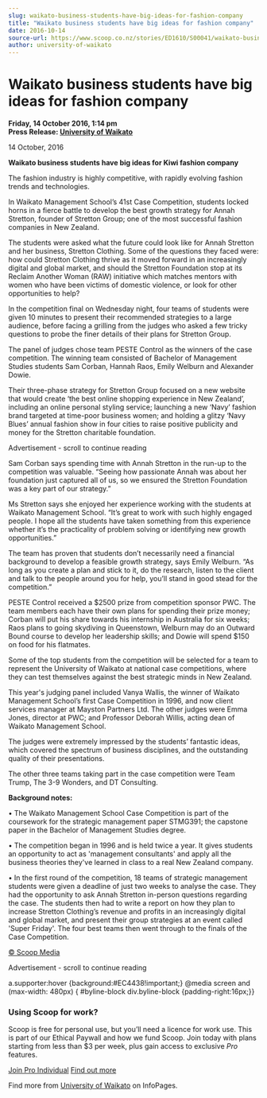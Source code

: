 ```yaml
---
slug: waikato-business-students-have-big-ideas-for-fashion-company
title: "Waikato business students have big ideas for fashion company"
date: 2016-10-14
source-url: https://www.scoop.co.nz/stories/ED1610/S00041/waikato-business-students-have-big-ideas-for-fashion-company.htm
author: university-of-waikato
---
```

Waikato business students have big ideas for fashion company
============================================================

**Friday, 14 October 2016, 1:14 pm**  
**Press Release: [University of Waikato](https://info.scoop.co.nz/University_of_Waikato)**

  
14 October, 2016

**Waikato business students have big ideas for Kiwi fashion company**

The fashion industry is highly competitive, with rapidly evolving fashion trends and technologies.

In Waikato Management School’s 41st Case Competition, students locked horns in a fierce battle to develop the best growth strategy for Annah Stretton, founder of Stretton Group; one of the most successful fashion companies in New Zealand.

The students were asked what the future could look like for Annah Stretton and her business, Stretton Clothing. Some of the questions they faced were: how could Stretton Clothing thrive as it moved forward in an increasingly digital and global market, and should the Stretton Foundation stop at its Reclaim Another Woman (RAW) initiative which matches mentors with women who have been victims of domestic violence, or look for other opportunities to help?

In the competition final on Wednesday night, four teams of students were given 10 minutes to present their recommended strategies to a large audience, before facing a grilling from the judges who asked a few tricky questions to probe the finer details of their plans for Stretton Group.

The panel of judges chose team PESTE Control as the winners of the case competition. The winning team consisted of Bachelor of Management Studies students Sam Corban, Hannah Raos, Emily Welburn and Alexander Dowie.

Their three-phase strategy for Stretton Group focused on a new website that would create ‘the best online shopping experience in New Zealand’, including an online personal styling service; launching a new ‘Navy’ fashion brand targeted at time-poor business women; and holding a glitzy ‘Navy Blues’ annual fashion show in four cities to raise positive publicity and money for the Stretton charitable foundation.

Advertisement - scroll to continue reading





Sam Corban says spending time with Annah Stretton in the run-up to the competition was valuable. “Seeing how passionate Annah was about her foundation just captured all of us, so we ensured the Stretton Foundation was a key part of our strategy.”

Ms Stretton says she enjoyed her experience working with the students at Waikato Management School. “It’s great to work with such highly engaged people. I hope all the students have taken something from this experience whether it’s the practicality of problem solving or identifying new growth opportunities.”

The team has proven that students don’t necessarily need a financial background to develop a feasible growth strategy, says Emily Welburn. “As long as you create a plan and stick to it, do the research, listen to the client and talk to the people around you for help, you’ll stand in good stead for the competition.”

PESTE Control received a $2500 prize from competition sponsor PWC. The team members each have their own plans for spending their prize money; Corban will put his share towards his internship in Australia for six weeks; Raos plans to going skydiving in Queenstown, Welburn may do an Outward Bound course to develop her leadership skills; and Dowie will spend $150 on food for his flatmates.

Some of the top students from the competition will be selected for a team to represent the University of Waikato at national case competitions, where they can test themselves against the best strategic minds in New Zealand.

This year's judging panel included Vanya Wallis, the winner of Waikato Management School’s first Case Competition in 1996, and now client services manager at Mayston Partners Ltd. The other judges were Emma Jones, director at PWC; and Professor Deborah Willis, acting dean of Waikato Management School.

The judges were extremely impressed by the students’ fantastic ideas, which covered the spectrum of business disciplines, and the outstanding quality of their presentations.

The other three teams taking part in the case competition were Team Trump, The 3-9 Wonders, and DT Consulting.

  
**Background notes:**

• The Waikato Management School Case Competition is part of the coursework for the strategic management paper STMG391; the capstone paper in the Bachelor of Management Studies degree.

• The competition began in 1996 and is held twice a year. It gives students an opportunity to act as 'management consultants' and apply all the business theories they've learned in class to a real New Zealand company.

• In the first round of the competition, 18 teams of strategic management students were given a deadline of just two weeks to analyse the case. They had the opportunity to ask Annah Stretton in-person questions regarding the case. The students then had to write a report on how they plan to increase Stretton Clothing’s revenue and profits in an increasingly digital and global market, and present their group strategies at an event called 'Super Friday'. The four best teams then went through to the finals of the Case Competition.

  

[© Scoop Media](http://www.scoop.co.nz/about/terms.html)  

Advertisement - scroll to continue reading



a.supporter:hover {background:#EC4438!important;} @media screen and (max-width: 480px) { #byline-block div.byline-block {padding-right:16px;}}

### Using Scoop for work?

Scoop is free for personal use, but you’ll need a licence for work use. This is part of our Ethical Paywall and how we fund Scoop. Join today with plans starting from less than $3 per week, plus gain access to exclusive _Pro_ features.  
  
[Join Pro Individual](https://pro.scoop.co.nz/Individual/?from=ProIn24) [Find out more](https://pro.scoop.co.nz/using-scoop-for-work/?from=ProIn24)

Find more from [University of Waikato](https://info.scoop.co.nz/University_of_Waikato) on InfoPages.